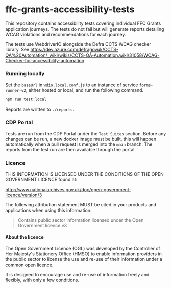 # ffc-grants-accessibility-tests

This repository contains accessibility tests covering individual FFC Grants application journeys. The tests do not fail but will generate reports detailing WCAG violations and recommendations for each journey.

The tests use WebdriverIO alongside the Defra CCTS WCAG checker library. See https://dev.azure.com/defragovuk/CCTS-QA%20Automation/_wiki/wikis/CCTS-QA-Automation.wiki/31058/WCAG-Checker-for-accessibility-automation

### Running locally

Set the `baseUrl` in `wdio.local.conf.js` to an instance of service `forms-runner-v2`, either hosted or local, and run the following command. 

```bash
npm run test:local
```

Reports are written to `./reports`.

### CDP Portal

Tests are run from the CDP Portal under the `Test Suites` section. Before any changes can be run, a new docker image must be built, this will happen automatically when a pull request is merged into the `main` branch. The reports from the test run are then available through the portal.

### Licence

THIS INFORMATION IS LICENSED UNDER THE CONDITIONS OF THE OPEN GOVERNMENT LICENCE found at:

<http://www.nationalarchives.gov.uk/doc/open-government-licence/version/3>

The following attribution statement MUST be cited in your products and applications when using this information.

> Contains public sector information licensed under the Open Government licence v3

#### About the licence

The Open Government Licence (OGL) was developed by the Controller of Her Majesty's Stationery Office (HMSO) to enable
information providers in the public sector to license the use and re-use of their information under a common open
licence.

It is designed to encourage use and re-use of information freely and flexibly, with only a few conditions.
